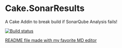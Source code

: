 # Cake.SonarResults
A Cake Addin to break build if SonarQube Analysis fails!

[![Build status](https://ci.appveyor.com/api/projects/status/prysfwelb8qibedx?svg=true)](https://ci.appveyor.com/project/rhtnr/cake-sonarresults)

[README file made with my favorite MD editor](https://dillinger.io/)
